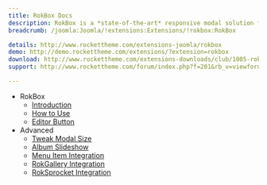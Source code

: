 ```yaml
---
title: RokBox Docs
description: RokBox is a *state-of-the-art* responsive modal solution for Joomla with support for images, videos, widgets and much more.
breadcrumb: /joomla:Joomla/!extensions:Extensions/!rokbox:RokBox

details: http://www.rockettheme.com/extensions-joomla/rokbox
demo: http://demo.rockettheme.com/extensions/?extension=rokbox
download: http://www.rockettheme.com/extensions-downloads/club/1005-rokbox
support: http://www.rockettheme.com/forum/index.php?f=201&rb_v=viewforum

---
```


* RokBox
    * [Introduction](INDEX.md)
    * [How to Use](how_to_use.md)
    * [Editor Button](editor_button.md)
* Advanced
    * [Tweak Modal Size](#)
    * [Album Slideshow](#)
    * [Menu Item Integration](#)
    * [RokGallery Integration](#)
    * [RokSprocket Integration](#)
